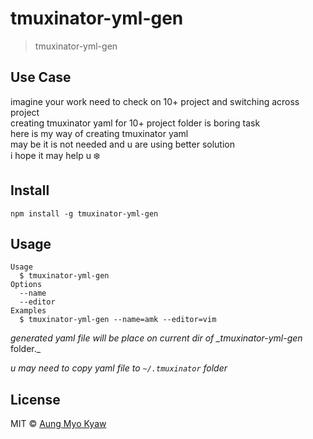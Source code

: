 # tmuxinator-yml-gen

> tmuxinator-yml-gen

## Use Case

imagine your work need to check on 10+ project and switching across project</br>
creating tmuxinator yaml for 10+ project folder is boring task</br>
here is my way of creating tmuxinator yaml</br>
may be it is not needed and u are using better solution</br>
i hope it may help u ❄️

## Install

```shell
npm install -g tmuxinator-yml-gen
```

## Usage

```shell
Usage
  $ tmuxinator-yml-gen
Options
  --name
  --editor
Examples
  $ tmuxinator-yml-gen --name=amk --editor=vim
```

_generated yaml file will be place on current dir of \_tmuxinator-yml-gen_ folder.\_

_u may need to copy yaml file to `~/.tmuxinator` folder_

## License

MIT © [Aung Myo Kyaw](https://github.com/AungMyoKyaw)
